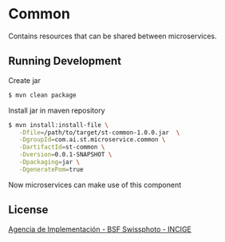 # Common

Contains resources that can be shared between microservices.

## Running Development

Create jar
```sh
$ mvn clean package
```

Install jar in maven repository
```sh
$ mvn install:install-file \
   -Dfile=/path/to/target/st-common-1.0.0.jar  \
   -DgroupId=com.ai.st.microservice.common \
   -DartifactId=st-common \
   -Dversion=0.0.1-SNAPSHOT \
   -Dpackaging=jar \
   -DgeneratePom=true
```

Now microservices can make use of this component

## License

[Agencia de Implementación - BSF Swissphoto - INCIGE](https://github.com/SwissTierrasColombia/st-common/blob/master/LICENSE)